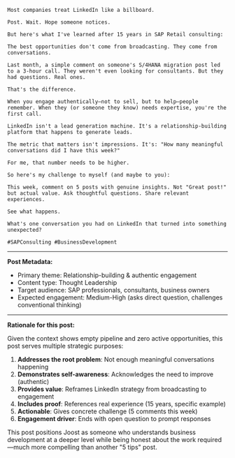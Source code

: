```
Most companies treat LinkedIn like a billboard.

Post. Wait. Hope someone notices.

But here's what I've learned after 15 years in SAP Retail consulting:

The best opportunities don't come from broadcasting. They come from conversations.

Last month, a simple comment on someone's S/4HANA migration post led to a 3-hour call. They weren't even looking for consultants. But they had questions. Real ones.

That's the difference.

When you engage authentically—not to sell, but to help—people remember. When they (or someone they know) needs expertise, you're the first call.

LinkedIn isn't a lead generation machine. It's a relationship-building platform that happens to generate leads.

The metric that matters isn't impressions. It's: "How many meaningful conversations did I have this week?"

For me, that number needs to be higher.

So here's my challenge to myself (and maybe to you):

This week, comment on 5 posts with genuine insights. Not "Great post!" but actual value. Ask thoughtful questions. Share relevant experiences.

See what happens.

What's one conversation you had on LinkedIn that turned into something unexpected?

#SAPConsulting #BusinessDevelopment
```

---
**Post Metadata:**
- Primary theme: Relationship-building & authentic engagement
- Content type: Thought Leadership
- Target audience: SAP professionals, consultants, business owners
- Expected engagement: Medium-High (asks direct question, challenges conventional thinking)

---

**Rationale for this post:**

Given the context shows empty pipeline and zero active opportunities, this post serves multiple strategic purposes:

1. **Addresses the root problem**: Not enough meaningful conversations happening
2. **Demonstrates self-awareness**: Acknowledges the need to improve (authentic)
3. **Provides value**: Reframes LinkedIn strategy from broadcasting to engagement
4. **Includes proof**: References real experience (15 years, specific example)
5. **Actionable**: Gives concrete challenge (5 comments this week)
6. **Engagement driver**: Ends with open question to prompt responses

This post positions Joost as someone who understands business development at a deeper level while being honest about the work required—much more compelling than another "5 tips" post.